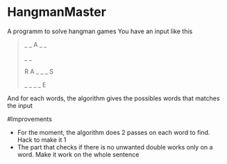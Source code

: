 HangmanMaster
=============

A programm to solve hangman games
You have an input like this

> _ _ A _ _
>
> _ _
>
> R A _ _ _ S
>
> _ _ _ _ E

And for each words, the algorithm gives the possibles words that matches the input

#Improvements

* For the moment, the algorithm does 2 passes on each word to find. Hack to make it 1
* The part that checks if there is no unwanted double works only on a word. Make it work on the whole sentence
